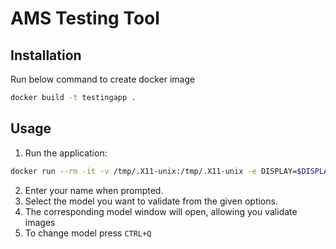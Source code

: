 
# AMS Testing Tool

## Installation

Run below command to create docker image
```bash
docker build -t testingapp .
```

## Usage

1. Run the application:
```bash
docker run --rm -it -v /tmp/.X11-unix:/tmp/.X11-unix -e DISPLAY=$DISPLAY -u qtuser --network my-network testingapp python3 /app/app.py
```
2. Enter your name when prompted.
3. Select the model you want to validate from the given options.
4. The corresponding model window will open, allowing you validate images
5. To change model press `CTRL+Q`
   